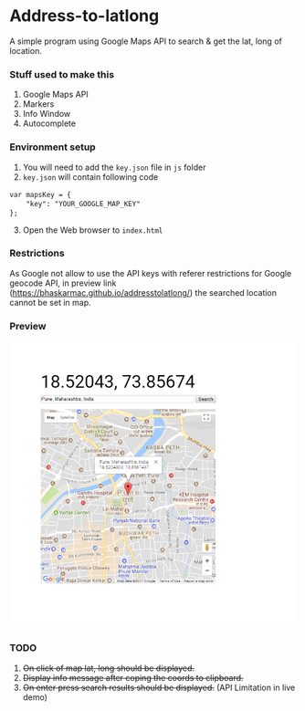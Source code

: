 # Address-to-latlong


A simple program using Google Maps API to search & get the lat, long of location.



### Stuff used to make this


1. Google Maps API
2. Markers
3. Info Window
4. Autocomplete


### Environment setup

1. You will need to add the `key.json` file in `js` folder
2. `key.json` will contain following code

```
var mapsKey = {
	"key": "YOUR_GOOGLE_MAP_KEY"
};
```
3. Open the Web browser to `index.html`

### Restrictions

As Google not allow to use the API keys with referer restrictions for Google geocode API, in preview link (https://bhaskarmac.github.io/addresstolatlong/) the searched location cannot be set in map.

### Preview 

![Address-to-latlong Preview](img/preview.PNG)


### TODO


1. ~~On click of map lat, long should be displayed.~~
2. ~~Display info message after coping the coords to clipboard.~~
3. ~~On enter press search results should be displayed.~~ (API Limitation in live demo)

